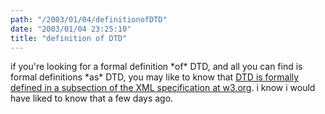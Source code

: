 ```yaml
---
path: "/2003/01/04/definitionofDTD" 
date: "2003/01/04 23:25:10" 
title: "definition of DTD" 
---
```

<p>if you're looking for a formal definition *of* DTD, and all you can find is formal definitions *as* DTD, you may like to know that <a href="http://www.w3.org/TR/REC-xml#sec-logical-struct">DTD is formally defined in a subsection of the XML specification at w3.org</a>. i know i would have liked to know that a few days ago.</p>
